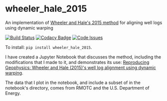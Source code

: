 # wheeler_hale_2015
An implementation of [Wheeler and Hale's 2015 method](https://dspace.library.colostate.edu/bitstream/handle/11124/17145/Wheeler_mines_0052N_10703.pdf?sequence=1) for aligning well logs using dynamic warping

[![Build Status](https://travis-ci.org/ar4/wheeler_hale_2015.svg?branch=master)](https://travis-ci.org/ar4/wheeler_hale_2015)
[![Codacy Badge](https://api.codacy.com/project/badge/Grade/b110a09fc12e47ac89138fd34392afa9)](https://www.codacy.com/app/ar4/wheeler_hale_2015?utm_source=github.com&amp;utm_medium=referral&amp;utm_content=ar4/wheeler_hale_2015&amp;utm_campaign=Badge_Grade)
[![Code Issues](https://www.quantifiedcode.com/api/v1/project/0bd48fb59c224930b4552331bfdfb8de/badge.svg)](https://www.quantifiedcode.com/app/project/0bd48fb59c224930b4552331bfdfb8de)

To install: `pip install wheeler_hale_2015`.

I have created a Jupyter Notebook that discusses the method, including the modifications that I made to it, and demonstrates its use: [Reproducing Geophysics: Wheeler and Hale (2015)'s well log alignment using dynamic warping](https://github.com/ar4/wheeler_hale_2015/blob/master/notebooks/wheeler_hale_2015.ipynb).

The data that I plot in the notebook, and include a subset of in the notebook's directory, comes from RMOTC and the U.S. Department of Energy.

